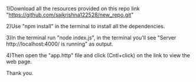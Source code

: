 1)Download all the resources provided on this repo link "https://github.com/saikrishna122528/new_repo.git" 

2)Use "npm install" in the terminal to install all the dependencies.

3)In the terminal run "node index.js", in the terminal you'll see "Server http://localhost:4000/ is running" as output.

4)Then open the "app.http" file and click (Cntl+click) on the link to view the web page.

Thank you.

